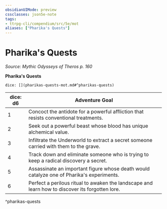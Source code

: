 ```yaml
---
obsidianUIMode: preview
cssclasses: json5e-note
tags:
- ttrpg-cli/compendium/src/5e/mot
aliases: ["Pharika's Quests"]
---
```

# Pharika's Quests
*Source: Mythic Odysseys of Theros p. 160* 

**Pharika's Quests**

`dice: [](pharikas-quests-mot.md#^pharikas-quests)`

| dice: d6 | Adventure Goal |
|----------|----------------|
| 1 | Concoct the antidote for a powerful affliction that resists conventional treatments. |
| 2 | Seek out a powerful beast whose blood has unique alchemical value. |
| 3 | Infiltrate the Underworld to extract a secret someone carried with them to the grave. |
| 4 | Track down and eliminate someone who is trying to keep a radical discovery a secret. |
| 5 | Assassinate an important figure whose death would catalyze one of Pharika's experiments. |
| 6 | Perfect a perilous ritual to awaken the landscape and learn how to discover its forgotten lore. |
^pharikas-quests